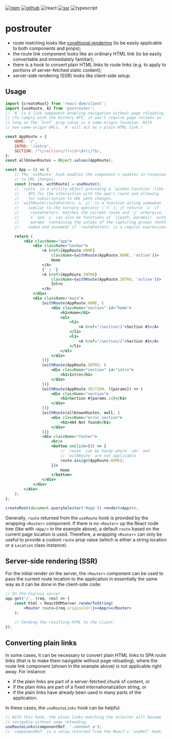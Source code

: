 [![npm](https://img.shields.io/npm/v/postrouter?labelColor=royalblue&color=royalblue&style=flat-square)](https://www.npmjs.com/package/postrouter) [![github](https://img.shields.io/badge/-github-royalblue?labelColor=royalblue&color=royalblue&style=flat-square&logo=github)](https://github.com/axtk/postrouter) ![react](https://img.shields.io/badge/%23-react-345?labelColor=345&color=345&style=flat-square) [![ssr](https://img.shields.io/badge/%23-ssr-345?labelColor=345&color=345&style=flat-square)](#server-side-rendering-ssr) ![typescript](https://img.shields.io/badge/%23-typescript-345?labelColor=345&color=345&style=flat-square)

# postrouter

- route matching looks like [conditional rendering](https://reactjs.org/docs/conditional-rendering.html#inline-if-else-with-conditional-operator) (to be easily applicable to both components and props);
- the route link component looks like an ordinary HTML link (to be easily convertable and immediately familiar);
- there is a hook to convert plain HTML links to route links (e.g. to apply to portions of server-fetched static content);
- server-side rendering (SSR) looks like client-side setup.

## Usage

```jsx
import {createRoot} from 'react-dom/client';
import {useRoute, A} from 'postrouter';
// `A` is a link component enabling navigation without page reloading.
// (To comply with the History API, it won't require page reloads as
// long as the `href` prop value is a same-origin location. With
// non-same-origin URLs, `A` will act as a plain HTML link.)

const AppRoute = {
    HOME: '/',
    INTRO: '/intro',
    SECTION: /^\/section\/(?<id>\d+)\/?$/,
};
const allKnownRoutes = Object.values(AppRoute);

const App = () => {
    // The `useRoute` hook enables the component's updates in response
    // to URL changes.
    const [route, withRoute] = useRoute();
    // `route` is a utility object providing a `window.location`-like
    //    API for the interaction with the app's route and allowing
    //    for subscription to URL path changes.
    // `withRoute(routePattern, x, y)` is a function acting somewhat
    //    similar to the ternary operator (`?:`); it returns `x` if
    //    `routePattern` matches the current route and `y` otherwise.
    //    `x` and `y` can also be functions of `({path, params})` with
    //    `params` containing the values of the capturing groups (both
    //    named and unnamed) if `routePattern` is a regular expression.

    return (
        <div className="app">
            <div className="navbar">
                <A href={AppRoute.HOME}
                    className={withRoute(AppRoute.HOME, 'active')}>
                    Home
                </A>
                {' | '}
                <A href={AppRoute.INTRO}
                    className={withRoute(AppRoute.INTRO, 'active')}>
                    Intro
                </A>
            </div>
            <div className="main">
                {withRoute(AppRoute.HOME, (
                    <div className="section" id="home">
                        <h1>Home</h1>
                        <ul>
                            <li>
                                <A href="/section/1">Section #1</A>
                            </li>
                            <li>
                                <A href="/section/2">Section #2</A>
                            </li>
                        </ul>
                    </div>
                ))}
                {withRoute(AppRoute.INTRO, (
                    <div className="section" id="intro">
                        <h1>Intro</h1>
                    </div>
                ))}
                {withRoute(AppRoute.SECTION, ({params}) => (
                    <div className="section">
                        <h1>Section #{params.id}</h1>
                    </div>
                ))}
                {withRoute(allKnownRoutes, null, (
                    <div className="error section">
                        <h1>404 Not found</h1>
                    </div>
                ))}
                <div className="footer">
                    <hr/>
                    <button onClick={() => {
                        // `route` can be handy where `<A>` and
                        // `withRoute` are not applicable
                        route.assign(AppRoute.HOME);
                    }}>
                        Home
                    </button>
                </div>
            </div>
        </div>
    );
};

createRoot(document.querySelector('#app')).render(<App/>);
```

Generally, `route` returned from the `useRoute` hook is provided by the wrapping `<Router>` component. If there is no `<Router>` up the React node tree (like with `<App/>` in the example above), a default `route` based on the current page location is used. Therefore, a wrapping `<Router>` can only be useful to provide a custom `route` prop value (which is either a string location or a `Location` class instance).

## Server-side rendering (SSR)

For the initial render on the server, the `<Router>` component can be used to pass the current route location to the application in essentially the same way as it can be done in the client-side code:

```jsx
// On the Express server
app.get('/', (req, res) => {
    const html = ReactDOMServer.renderToString(
        <Router route={req.originalUrl}><App/></Router>
    );

    // Sending the resulting HTML to the client.
});
```

## Converting plain links

In some cases, it can be necessary to convert plain HTML links to SPA route links (that is to make them navigable without page reloading), where the route link component (shown in the example above) is not applicable right away. For instance:

- if the plain links are part of a server-fetched chunk of content, or
- if the plain links are part of a fixed internationalization string, or
- if the plain links have already been used in many parts of the application.

In these cases, the `useRouteLinks` hook can be helpful.

```js
// With this hook, the plain links matching the selector will become
// navigable without page reloading.
useRouteLinks(componentRef, '.content a');
// `componentRef` is a value returned from the React's `useRef` hook.
```
